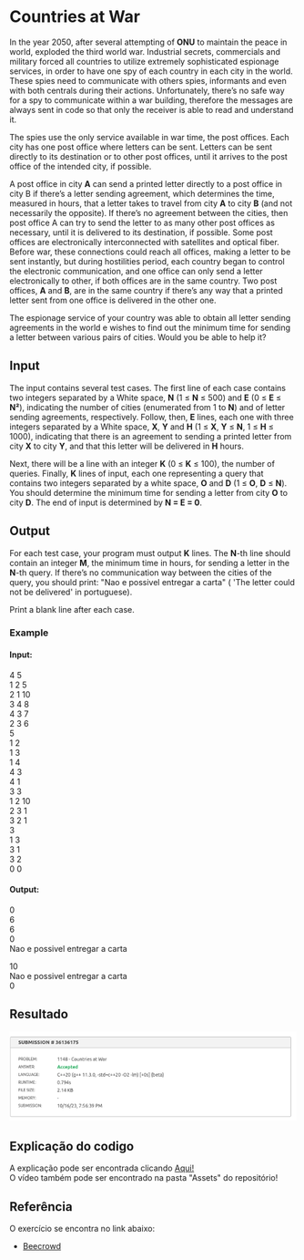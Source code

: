 # Countries at War


In the year 2050, after several attempting of **ONU** to maintain the peace in world, exploded the third world war. Industrial secrets, commercials and military forced all countries to utilize extremely sophisticated espionage services, in order to have one spy of each country in each city in the world. These spies need to communicate with others spies, informants and even with both centrals during their actions. Unfortunately, there’s no safe way for a spy to communicate within a war building, therefore the messages are always sent in code so that only the receiver is able to read and understand it.

The spies use the only service available in war time, the post offices. Each city has one post office where letters can be sent. Letters can be sent directly to its destination or to other post offices, until it arrives to the post office of the intended city, if possible.

A post office in city **A** can send a printed letter directly to a post office in city B if there’s a letter sending agreement, which determines the time, measured in hours, that a letter takes to travel from city **A** to city **B** (and not necessarily the opposite). If there’s no agreement between the cities, then post office A can try to send the letter to as many other post offices as necessary, until it is delivered to its destination, if possible.
Some post offices are electronically interconnected with satellites and optical fiber. Before war, these connections could reach all offices, making a letter to be sent instantly, but during hostilities period, each country began to control the electronic communication, and one office can only send a letter electronically to other, if both offices are in the same country. Two post offices, **A** and **B**, are in the same country if there’s any way that a printed letter sent from one office is delivered in the other one.

The espionage service of your country was able to obtain all letter sending agreements in the world e wishes to find out the minimum time for sending a letter between various pairs of cities. Would you be able to help it?

## Input
The input contains several test cases. The first line of each case contains two integers separated by a White space, **N** (1 ≤ **N** ≤ 500) and **E** (0 ≤ **E** ≤ **N²**), indicating the number of cities (enumerated from 1 to **N**) and of letter sending agreements, respectively. Follow, then, **E** lines, each one with three integers separated by a White space, **X**, **Y** and **H** (1 ≤ **X**, **Y** ≤ **N**, 1 ≤ **H** ≤ 1000), indicating that there is an agreement to sending a printed letter from city **X** to city **Y**, and that this letter will be delivered in **H** hours.

Next, there will be a line with an integer **K** (0 ≤ **K** ≤ 100), the number of queries. Finally, **K** lines of input, each one representing a query that contains two integers separated by a white space, **O** and **D** (1 ≤ **O**, **D** ≤ **N**). You should determine the minimum time for sending a letter from city **O** to city **D**. The end of input is determined by **N = E = 0**. 

## Output
For each test case, your program must output **K** lines. The **N**-th line should contain an integer **M**, the minimum time in hours, for sending a letter in the **N**-th query. If there’s no communication way between the cities of the query, you should print: "Nao e possivel entregar a carta" ( 'The letter could not be delivered' in portuguese).

Print a blank line after each case.

### Example  
#### Input:  
4 5  
1 2 5  
2 1 10  
3 4 8  
4 3 7  
2 3 6  
5  
1 2  
1 3  
1 4  
4 3  
4 1  
3 3  
1 2 10  
2 3 1  
3 2 1  
3  
1 3  
3 1  
3 2  
0 0  
#### Output:  
0  
6  
6  
0  
Nao e possivel entregar a carta  

10  
Nao e possivel entregar a carta  
0  
## Resultado
![](../assets/exercicioGuerra/accepted.png)
## Explicação do codigo

A explicação pode ser encontrada clicando [Aqui!]()  
O vídeo também pode ser encontrado na pasta "Assets" do repositório!


## Referência

O exercício se encontra no link abaixo:
- [Beecrowd](https://www.beecrowd.com.br/judge/en/problems/view/1148)